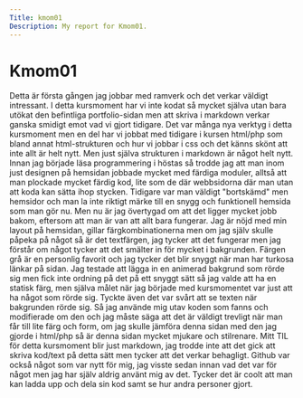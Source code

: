 ```yaml
---
Title: kmom01
Description: My report for Kmom01.
---
```


Kmom01
==========================

Detta är första gången jag jobbar med ramverk och det verkar
väldigt intressant. I detta kursmoment har vi inte kodat så mycket
själva utan bara utökat den befintliga portfolio-sidan men att
skriva i markdown verkar ganska smidigt emot vad vi gjort tidigare.
Det var många nya verktyg i detta kursmoment men en del har vi jobbat med tidigare
i kursen html/php som bland annat html-strukturen och hur vi jobbar i css och det känns
skönt att inte allt är helt nytt. Men just själva strukturen i markdown är något helt
nytt.
Innan jag började läsa programmering i höstas så trodde jag att man inom just designen
på hemsidan jobbade mycket med färdiga moduler, alltså att man plockade mycket färdig
kod, lite som de där webbsidorna där man utan att koda kan sätta ihop stycken. Tidigare
var man väldigt "bortskämd" men hemsidor och man la inte riktigt märke till en snygg och
funktionell hemsida som man gör nu. Men nu är jag övertygad om att det ligger mycket jobb
bakom, eftersom att man är van att allt bara fungerar.
Jag är nöjd med min layout på hemsidan, gillar färgkombinationerna men om jag själv skulle
påpeka på något så är det textfärgen, jag tycker att det fungerar men jag förstår om något tycker
att det smälter in för mycket i bakgrunden. Färgen grå är en personlig favorit och jag tycker det blir
snyggt när man har turkosa länkar på sidan. Jag testade att lägga in en animerad bakgrund som rörde sig
men fick inte ordning på det på ett snyggt sätt så jag valde att ha en statisk färg, men själva målet när
jag började med kursmomentet var just att ha något som rörde sig. Tyckte även det var svårt att se texten när
bakgrunden rörde sig. Så jag använde mig utav koden som fanns och modifierade om den och jag måste säga att det
är väldigt trevligt när man får till lite färg och form, om jag skulle jämföra denna sidan med den jag gjorde i
html/php så är denna sidan mycket mjukare och stilrenare.
Mitt TIL för detta kursmoment blir just markdown, jag trodde inte att det gick att skriva kod/text på detta sätt men
tycker att det verkar behagligt. Github var också något som var nytt för mig, jag visste sedan innan vad det var för
något men jag har själv aldrig använt mig av det. Tycker det är coolt att man kan ladda upp och dela sin kod samt
se hur andra personer gjort.
